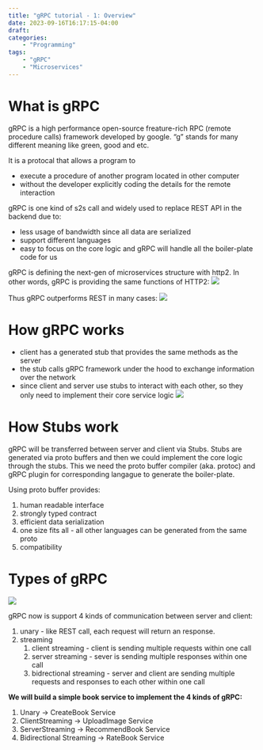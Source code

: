 ```yaml
---
title: "gRPC tutorial - 1: Overview"
date: 2023-09-16T16:17:15-04:00
draft:
categories: 
    - "Programming"
tags: 
    - "gRPC"
    - "Microservices"
---
```


# What is gRPC

gRPC is a high performance open-source freature-rich RPC (remote procedure calls) framework developed by google. “g” stands for many different meaning like green, good and etc.

It is a protocal that allows a program to

-   execute a procedure of another program located in other computer
-   without the developer explicitly coding the details for the remote interaction

gRPC is one kind of s2s call and widely used to replace REST API in the backend due to:

- less usage of bandwidth since all data are serialized
- support different languages
- easy to focus on the core logic and gRPC will handle all the boiler-plate code for us

gRPC is defining the next-gen of microservices structure with http2. In other words, gRPC is providing the same functions of HTTP2:
![](https://i.imgur.com/jRNiFEm.png)

Thus gRPC outperforms REST in many cases:
![](https://i.imgur.com/kJypeVE.png)

# How gRPC works
-   client has a generated stub that provides the same methods as the server
-   the stub calls gRPC framework under the hood to exchange information over the network
-   since client and server use stubs to interact with each other, so they only need to implement their core service logic
![](https://i.imgur.com/tis58Zo.png)

# How Stubs work
gRPC will be transferred between server and client via Stubs. Stubs are generated via proto buffers and then we could implement the core logic through the stubs. This we need the proto buffer compiler (aka. protoc) and gRPC plugin for corresponding langague to generate the boiler-plate.

Using proto buffer provides:
1. human readable interface
2. strongly typed contract
3. efficient data serialization
4. one size fits all - all other languages can be generated from the same proto
5. compatibility

# Types of gRPC
![](https://i.imgur.com/LI8x5aC.png)

gRPC now is support 4 kinds of communication between server and client:
1. unary - like REST call, each request will return an response.
2. streaming
	1. client streaming - client is sending multiple requests within one call
	3. server streaming - sever is sending multiple responses within one call
	4. bidrectional streaming - server and client are sending multiple requests and responses to each other within one call

**We will build a simple book service to implement the 4 kinds of gRPC:**
1. Unary -> CreateBook Service
2. ClientStreaming -> UploadImage Service
3. ServerStreaming -> RecommendBook Service
4. Bidirectional Streaming -> RateBook Service
